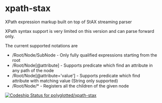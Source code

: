 xpath-stax
==========

XPath expression markup built on top of StAX streaming parser

XPath syntax support is very limited on this version and can parse forward only.
 
 The current supported notations are
 
 * /Root/Node/SubNode - Only fully qualified expressions starting from the root
 * /Root/Node[@attribute] - Supports predicate which find an attribute in any path of the node
 * /Root/Node[@attribute='value'] - Supports predicate which find attribute with matching value (String only supported)
 * /Root/Node/* - Registers all the children of the given node


[ ![Codeship Status for polyglotted/xpath-stax](https://www.codeship.io/projects/2ec6e160-40c6-0132-5c0c-4e4994dcb354/status)](https://www.codeship.io/projects/43958)
